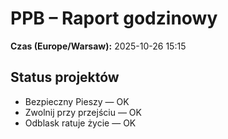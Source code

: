 # PPB – Raport godzinowy
**Czas (Europe/Warsaw):** 2025-10-26 15:15

## Status projektów
- Bezpieczny Pieszy — OK
- Zwolnij przy przejściu — OK
- Odblask ratuje życie — OK


